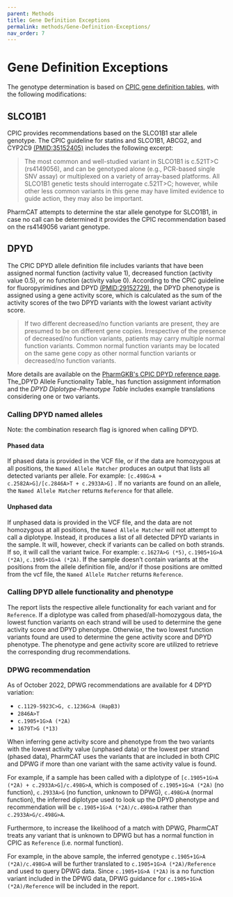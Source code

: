 ```yaml
---
parent: Methods
title: Gene Definition Exceptions
permalink: methods/Gene-Definition-Exceptions/
nav_order: 7
---
```

# Gene Definition Exceptions

The genotype determination is based on [CPIC gene definition
tables](https://www.pharmgkb.org/page/pgxGeneRef), with
the following modifications:
    
## SLCO1B1

CPIC provides recommendations based on the SLCO1B1 star allele genotype. The CPIC guideline for statins and SLCO1B1, ABCG2, and CYP2C9 [(PMID:35152405)](https://pubmed.ncbi.nlm.nih.gov/35152405/) includes the following excerpt:

> The most common and well-studied variant in SLCO1B1 is c.521T>C (rs4149056), and can be genotyped alone (e.g., PCR-based single SNV assay) or multiplexed on a variety of array-based platforms. All SLCO1B1 genetic tests should interrogate c.521T>C; however, while other less common variants in this gene may have limited evidence to guide action, they may also be important. 

PharmCAT attempts to determine the star allele genotype for SLCO1B1, in case no call can be determined it provides the CPIC recommendation based on the rs4149056 variant genotype.


## DPYD

The CPIC DPYD allele definition file includes variants that have been assigned normal function (activity value 1),
decreased function (activity value 0.5), or no function (activity value 0). According to the
CPIC guideline for fluoropyrimidines and DPYD [(PMID:29152729)](https://pubmed.ncbi.nlm.nih.gov/29152729/),
the DPYD phenotype is assigned using a gene activity score, which is calculated as the sum of the activity scores of the
two DPYD variants with the lowest variant activity score. 

> If two different decreased/no function variants are present, they are presumed to be on different gene copies.
> Irrespective of the presence of decreased/no function variants, patients may carry multiple normal function variants.
> Common normal function variants may be located on the same gene copy as other normal function variants or
> decreased/no function variants.

More details are available on the [PharmGKB's CPIC DPYD reference page](https://www.pharmgkb.org/page/dpydRefMaterials).
The_DPYD Allele Functionality Table_ has function assignment information and the _DPYD Diplotype-Phenotype Table_
includes example translations considering one or two variants. 

### Calling DPYD named alleles

Note: the combination research flag is ignored when calling DPYD.

#### Phased data

If phased data is provided in the VCF file, or if the data are homozygous at all positions, the `Named Allele Matcher`
produces an output that lists all detected variants per allele. For example:
`[c.498G>A + c.2582A>G]/[c.2846A>T + c.2933A>G]` . If no variants are found on an allele, the `Named Allele Matcher`
returns `Reference` for that allele.

#### Unphased data

If unphased data is provided in the VCF file, and the data are not homozygous at all positions, the
`Named Allele Matcher` will not attempt to call a diplotype. Instead, it produces a list of all detected DPYD variants
in the sample. It will, however, check if variants can be called on both strands. If so, it will call the variant twice.
For example: `c.1627A>G (*5)`, `c.1905+1G>A (*2A)`, `c.1905+1G>A (*2A)`. If the sample doesn’t contain variants at the
positions from the allele definition file, and/or if those positions are omitted from the vcf file, the 
`Named Allele Matcher` returns `Reference`.

### Calling DPYD allele functionality and phenotype

The report lists the respective allele functionality for each variant and for `Reference`. If a diplotype was called
from phased/all-homozygous data, the lowest function variants on each strand will be used to determine the gene activity
score and DPYD phenotype. Otherwise, the two lowest function variants found are used to determine the gene activity
score and DPYD phenotype. The phenotype and gene activity score are utilized to retrieve the corresponding drug
recommendations.

### DPWG recommendation

As of October 2022, DPWG recommendations are available for 4 DPYD variation:

* `c.1129-5923C>G, c.1236G>A (HapB3)`
* `2846A>T`
* `c.1905+1G>A (*2A)`
* `1679T>G (*13)`

When inferring gene activity score and phenotype from the two variants with the lowest activity value (unphased data)
or the lowest per strand (phased data), PharmCAT uses the variants that are included in both CPIC and DPWG if more than
one variant with the same activity value is found.

For example, if a sample has been called with a diplotype of `[c.1905+1G>A (*2A) + c.2933A>G]/c.498G>A`, which is
composed of `c.1905+1G>A (*2A)` (no function), `c.2933A>G` (no function, unknown to DPWG), `c.498G>A` (normal function),
the inferred diplotype used to look up the DPYD phenotype and recommendation will be `c.1905+1G>A (*2A)/c.498G>A` rather
than `c.2933A>G/c.498G>A`.

Furthermore, to increase the likelihood of a match with DPWG, PharmCAT treats any variant that is unknown to DPWG but
has a normal function in CPIC as `Reference` (i.e. normal function).

For example, in the above sample, the inferred genotype `c.1905+1G>A (*2A)/c.498G>A` will be further translated to
`c.1905+1G>A (*2A)/Reference` and used to query DPWG data. Since `c.1905+1G>A (*2A)` is a no function variant included
in the DPWG data, DPWG guidance for `c.1905+1G>A (*2A)/Reference` will be included in the report.
